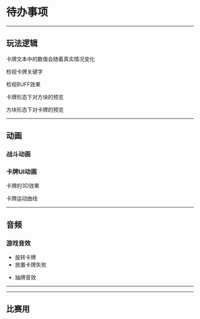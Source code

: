 # 待办事项

---

## 玩法逻辑

<!-- 敌人“**获得格挡意图**”触发的时机：
 - 回合开始时（那还叫意图吗，也不算是提前知道啊）
 - 按下出牌按钮时（需要先播放敌人获得格挡的动画？乱七八糟的）
 - 回合结束时，获得下回合的格挡（那不相当于“这回合空过，下回合翻倍”吗）
 - 敌人只回血（暂时先用这个，想到更好的方法再说） -->

<!-- 可以同时旋转卡牌和拖拽卡牌 -->

<!-- 战利品（核弹：不会获得战利品） -->

卡牌文本中的数值会随着真实情况变化

检视卡牌关键字

检视BUFF效果

<!-- 卡牌的图层排序 -->

<!-- 卡牌在手牌中时的放大版本预览 -->

卡牌形态下对方块的预览

方块形态下对卡牌的预览

---

## 动画

### 战斗动画

 <!-- - 攻击动画 -->
 <!-- - 格挡动画（状态条？） -->
 <!-- - 获得debuff -->
 <!-- - 获得正面buff -->
 <!-- - 回血 -->
 <!-- - 受伤 -->
 <!-- - 反击 -->

### 卡牌UI动画

<!-- 选择敌人的箭头 -->

<!-- 卡牌被消耗时溶解 -->

卡牌的3D效果

卡牌运动曲线

---

## 音频

### 游戏音效

 <!-- - 放置卡牌 -->
 - 旋转卡牌
 - 放置卡牌失败
 <!-- - 卸下卡牌 -->
 <!-- - 出牌 -->
 <!-- - 攻击音效 -->
 <!-- - 格挡音效 -->
 <!-- - 回血音效 -->
 - 抽牌音效

---

<!-- ## 教程 -->

---

## 比赛用
